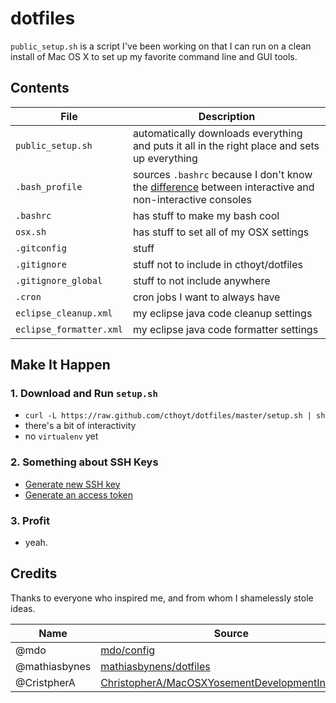 # dotfiles

`public_setup.sh` is a script I've been working on that I can run on a clean install of Mac OS X to set up my favorite command line and GUI tools.

## Contents

| File | Description |
| --- | --- |
| `public_setup.sh` | automatically downloads everything and puts it all in the right place and sets up everything | 
| `.bash_profile` | sources `.bashrc` because I don't know the [difference](http://stackoverflow.com/questions/415403/whats-the-difference-between-bashrc-bash-profile-and-environment) between interactive and non-interactive consoles |
| `.bashrc` | has stuff to make my bash cool |
| `osx.sh` | has stuff to set all of my OSX settings |
| `.gitconfig` | stuff |
| `.gitignore` | stuff not to include in cthoyt/dotfiles |
| `.gitignore_global` | stuff to not include anywhere | 
| `.cron` | cron jobs I want to always have |
| `eclipse_cleanup.xml` | my eclipse java code cleanup settings | 
| `eclipse_formatter.xml` | my eclipse java code formatter settings | 

## Make It Happen

### 1. Download and Run `setup.sh`

- `curl -L https://raw.github.com/cthoyt/dotfiles/master/setup.sh | sh`
- there's a bit of interactivity
- no `virtualenv` yet

### 2. Something about SSH Keys

- [Generate new SSH key](https://help.github.com/articles/generating-ssh-keys/)
- [Generate an access token](https://help.github.com/articles/creating-an-access-token-for-command-line-use/)

### 3. Profit

- yeah.

## Credits

Thanks to everyone who inspired me, and from whom I shamelessly stole ideas.

| Name | Source | 
| --- | --- | 
| @mdo |  [mdo/config](https://github.com/mdo/config) |
| @mathiasbynes | [mathiasbynens/dotfiles](https://github.com/mathiasbynens/dotfiles) |
| @CristpherA | [ChristopherA/MacOSXYosementDevelopmentInstall.md](https://gist.github.com/ChristopherA/d48946c72d75c4330374) |
